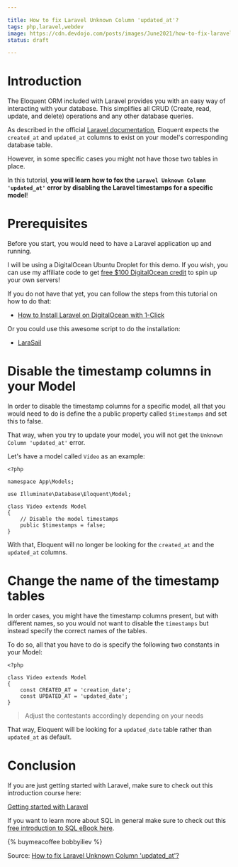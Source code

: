 ```yaml
---

title: How to fix Laravel Unknown Column 'updated_at'?
tags: php,laravel,webdev
image: https://cdn.devdojo.com/posts/images/June2021/how-to-fix-laravel-unknown-column-updated-at.jpg
status: draft

---
```


# Introduction

The Eloquent ORM included with Laravel provides you with an easy way of interacting with your database. This simplifies all CRUD (Create, read, update, and delete) operations and any other database queries.

As described in the official [Laravel documentation](https://laravel.com/docs/8.x/eloquent#defining-models), Eloquent expects the `created_at` and `updated_at` columns to exist on your model's corresponding database table.

However, in some specific cases you might not have those two tables in place.

In this tutorial, **you will learn how to fox the `Laravel Unknown Column 'updated_at'` error by disabling the Laravel timestamps for a specific model**!

# Prerequisites

Before you start, you would need to have a Laravel application up and running.

I will be using a DigitalOcean Ubuntu Droplet for this demo. If you wish, you can use my affiliate code to get [free $100 DigitalOcean credit](https://m.do.co/c/2a9bba940f39) to spin up your own servers!

If you do not have that yet, you can follow the steps from this tutorial on how to do that:

* [How to Install Laravel on DigitalOcean with 1-Click](https://devdojo.com/bobbyiliev/how-to-install-laravel-on-digitalocean-with-1-click)

Or you could use this awesome script to do the installation:

* [LaraSail](https://devdojo.com/episode/laravel-on-digital-ocean-with-larasail)

# Disable the timestamp columns in your Model

In order to disable the timestamp columns for a specific model, all that you would need to do is define the a public property called `$timestamps` and set this to false. 

That way, when you try to update your model, you will not get the `Unknown Column 'updated_at'` error.

Let's have a model called `Video` as an example:

```
<?php

namespace App\Models;

use Illuminate\Database\Eloquent\Model;

class Video extends Model
{
    // Disable the model timestamps
    public $timestamps = false;
}
```

With that, Eloquent will no longer be looking for the `created_at` and the `updated_at` columns.

# Change the name of the timestamp tables

In order cases, you might have the timestamp columns present, but with different names, so you would not want to disable the `timestamps` but instead specify the correct names of the tables.

To do so, all that you have to do is specify the following two constants in your Model:

```
<?php

class Video extends Model
{
    const CREATED_AT = 'creation_date';
    const UPDATED_AT = 'updated_date';
}
```

> Adjust the contestants accordingly depending on your needs

That way, Eloquent will be looking for a `updated_date` table rather than `updated_at` as default. 

# Conclusion

If you are just getting started with Laravel, make sure to check out this introduction course here:

[Getting started with Laravel](https://devdojo.com/course/laravel-7-basics)

If you want to learn more about SQL in general make sure to check out this [free introduction to SQL eBook here](https://github.com/bobbyiliev/introduction-to-sql).

{% buymeacoffee bobbyiliev %}

Source: [How to fix Laravel Unknown Column 'updated_at'?](https://devdojo.com/bobbyiliev/how-to-fix-laravel-unknown-column-updated-at)